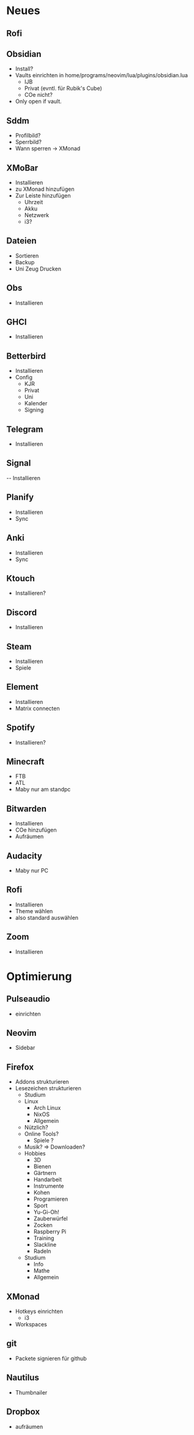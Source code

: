 # Neues

## Rofi

## Obsidian

- Install?
- Vaults einrichten in home/programs/neovim/lua/plugins/obsidian.lua
  - IJB
  - Privat (evntl. für Rubik's Cube)
  - COe nicht?
- Only open if vault.

## Sddm

- Profilbild?
- Sperrbild?
- Wann sperren -> XMonad

## XMoBar

- Installieren
- zu XMonad hinzufügen
- Zur Leiste hinzufügen
  - Uhrzeit
  - Akku
  - Netzwerk
  - i3?

## Dateien

- Sortieren
- Backup
- Uni Zeug Drucken

## Obs

- Installieren

## GHCI

- Installieren

## Betterbird

- Installieren
- Config
  - KJR
  - Privat
  - Uni
  - Kalender
  - Signing

## Telegram

- Installieren

## Signal

-- Installieren

## Planify

- Installieren
- Sync

## Anki

- Installieren
- Sync

## Ktouch

- Installieren?

## Discord

- Installieren

## Steam

- Installieren
- Spiele

## Element

- Installieren
- Matrix connecten

## Spotify

- Installieren?

## Minecraft

- FTB
- ATL
- Maby nur am standpc

## Bitwarden

- Installieren
- COe hinzufügen
- Aufräumen

## Audacity

- Maby nur PC

## Rofi

- Installieren
- Theme wählen
- also standard auswählen

## Zoom

- Installieren

# Optimierung

## Pulseaudio

- einrichten

## Neovim

- Sidebar

## Firefox

- Addons strukturieren
- Lesezeichen strukturieren
  - Studium
  - Linux
    - Arch Linux
    - NixOS
    - Allgemein
  - Nützlich?
  - Online Tools?
    - Spiele ?
  - Musik? => Downloaden?
  - Hobbies
    - 3D
    - Bienen
    - Gärtnern
    - Handarbeit
    - Instrumente
    - Kohen
    - Programieren
    - Sport
    - Yu-Gi-Oh!
    - Zauberwürfel
    - Zocken
    - Raspberry Pi
    - Training
    - Slackline
    - Radeln
  - Studium
    - Info
    - Mathe
    - Allgemein

## XMonad

- Hotkeys einrichten
  - i3
- Workspaces

## git

- Packete signieren für github

## Nautilus

- Thumbnailer

## Dropbox

- aufräumen
